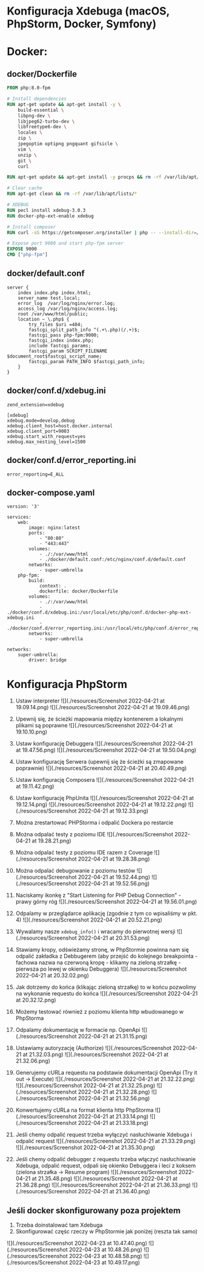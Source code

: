 # Konfiguracja Xdebuga (macOS, PhpStorm, Docker, Symfony)

# Docker:

## docker/Dockerfile
```dockerfile
FROM php:8.0-fpm

# Install dependencies
RUN apt-get update && apt-get install -y \
    build-essential \
    libpng-dev \
    libjpeg62-turbo-dev \
    libfreetype6-dev \
    locales \
    zip \
    jpegoptim optipng pngquant gifsicle \
    vim \
    unzip \
    git \
    curl

RUN apt-get update && apt-get install -y procps && rm -rf /var/lib/apt/lists/*

# Clear cache
RUN apt-get clean && rm -rf /var/lib/apt/lists/*

# XDEBUG
RUN pecl install xdebug-3.0.3
RUN docker-php-ext-enable xdebug

# Install composer
RUN curl -sS https://getcomposer.org/installer | php -- --install-dir=/usr/local/bin --filename=composer

# Expose port 9000 and start php-fpm server
EXPOSE 9000
CMD ["php-fpm"]
```

## docker/default.conf

```
server {
    index index.php index.html;
    server_name test.local;
    error_log  /var/log/nginx/error.log;
    access_log /var/log/nginx/access.log;
    root /var/www/html/public;
    location ~ \.php$ {
        try_files $uri =404;
        fastcgi_split_path_info ^(.+\.php)(/.+)$;
        fastcgi_pass php-fpm:9000;
        fastcgi_index index.php;
        include fastcgi_params;
        fastcgi_param SCRIPT_FILENAME $document_root$fastcgi_script_name;
        fastcgi_param PATH_INFO $fastcgi_path_info;
    }
}
```

## docker/conf.d/xdebug.ini

```
zend_extension=xdebug

[xdebug]
xdebug.mode=develop,debug
xdebug.client_host=host.docker.internal
xdebug.client_port=9003
xdebug.start_with_request=yes
xdebug.max_nesting_level=1500
```

## docker/conf.d/error_reporting.ini

```
error_reporting=E_ALL
```

## docker-compose.yaml

```
version: '3'

services:
    web:
        image: nginx:latest
        ports:
            - "80:80"
            - "443:443"
        volumes:
            - ./:/var/www/html
            - ./docker/default.conf:/etc/nginx/conf.d/default.conf
        networks:
            - super-umbrella
    php-fpm:
        build:
            context: .
            dockerfile: docker/Dockerfile
        volumes:
            - ./:/var/www/html
            - ./docker/conf.d/xdebug.ini:/usr/local/etc/php/conf.d/docker-php-ext-xdebug.ini
            - ./docker/conf.d/error_reporting.ini:/usr/local/etc/php/conf.d/error_reporting.ini
        networks:
            - super-umbrella

networks:
    super-umbrella:
        driver: bridge
```

# Konfiguracja PhpStorm

1. Ustaw interpreter
    ![](./resources/Screenshot 2022-04-21 at 19.09.14.png)
    ![](./resources/Screenshot 2022-04-21 at 19.09.46.png)

2. Upewnij się, że ścieżki mapowania między kontenerem a lokalnymi plikami są poprawne
    ![](./resources/Screenshot 2022-04-21 at 19.10.10.png)

3. Ustaw konfigurację Debuggera
    ![](./resources/Screenshot 2022-04-21 at 19.47.56.png)
    ![](./resources/Screenshot 2022-04-21 at 19.50.04.png)

4. Ustaw konfigurację Serwera (upewnij się że ścieżki są zmapowane poprawnie)
    ![](./resources/Screenshot 2022-04-21 at 20.40.49.png)

5. Ustaw konfigurację Composera
    ![](./resources/Screenshot 2022-04-21 at 19.11.42.png)

6. Ustaw konfigurację PhpUnita
    ![](./resources/Screenshot 2022-04-21 at 19.12.14.png)
    ![](./resources/Screenshot 2022-04-21 at 19.12.22.png)
    ![](./resources/Screenshot 2022-04-21 at 19.12.33.png)

7. Można zrestartować PHPStorma i odpalić Dockera po restarcie

8. Można odpalać testy z poziomu IDE
    ![](./resources/Screenshot 2022-04-21 at 19.28.21.png)
9. Można odpalać testy z poziomu IDE razem z Coverage
    ![](./resources/Screenshot 2022-04-21 at 19.28.38.png)
10. Można odpalać debugowanie z poziomu testów
    ![](./resources/Screenshot 2022-04-21 at 19.52.44.png)
    ![](./resources/Screenshot 2022-04-21 at 19.52.56.png)
11. Naciskamy ikonkę z "Start Listening for PHP Debug Connection" - prawy górny róg
    ![](./resources/Screenshot 2022-04-21 at 19.56.01.png)
12. Odpalamy w przeglądarce aplikację (zgodnie z tym co wpisaliśmy w pkt. 4)
    ![](./resources/Screenshot 2022-04-21 at 20.52.21.png)
13. Wywalamy nasze `xdebug_info()` i wracamy do pierwotnej wersji
    ![](./resources/Screenshot 2022-04-21 at 20.31.53.png)
14. Stawiamy kropy, odświeżamy stronę, w PhpStormie powinna nam się odpalić zakładka z Debbugerem 
(aby przejść do kolejnego breakpointa - fachowa nazwa na czerwoną kropę - klikamy na zieloną strzałkę - pierwsza po lewej w okienku Debuggera)
    ![](./resources/Screenshot 2022-04-21 at 20.32.02.png)
15. Jak dotrzemy do końca (klikając zieloną strzałkę) to w końcu pozwolimy na wykonanie requestu do końca
    ![](./resources/Screenshot 2022-04-21 at 20.32.12.png)
16. Możemy testować również z poziomu klienta http wbudowanego w PhpStorma
17. Odpalamy dokumentację w formacie np. OpenApi
    ![](./resources/Screenshot 2022-04-21 at 21.31.15.png)
18. Ustawiamy autoryzację (Authorize)
    ![](./resources/Screenshot 2022-04-21 at 21.32.03.png)
    ![](./resources/Screenshot 2022-04-21 at 21.32.06.png)
19. Generujemy cURLa requestu na podstawie dokumentacji OpenApi (Try it out -> Execute)
    ![](./resources/Screenshot 2022-04-21 at 21.32.22.png)
    ![](./resources/Screenshot 2022-04-21 at 21.32.25.png)
    ![](./resources/Screenshot 2022-04-21 at 21.32.28.png)
    ![](./resources/Screenshot 2022-04-21 at 21.32.56.png)
20. Konwertujemy cURLa na format klienta http PhpStorma
    ![](./resources/Screenshot 2022-04-21 at 21.33.14.png)
    ![](./resources/Screenshot 2022-04-21 at 21.33.18.png)
21. Jeśli chemy odpalić request trzeba wyłączyć nasłuchiwanie Xdebuga i odpalić request
    ![](./resources/Screenshot 2022-04-21 at 21.33.29.png)
    ![](./resources/Screenshot 2022-04-21 at 21.35.30.png)
22. Jeśli chemy odpalić debugger z requestu trzeba włączyć nasłuchiwanie Xdebuga, 
odpalić request, odpali się okienko Debuggera i leci z koksem (zielona strzałka -> Resume program)
    ![](./resources/Screenshot 2022-04-21 at 21.35.48.png)
    ![](./resources/Screenshot 2022-04-21 at 21.36.28.png)
    ![](./resources/Screenshot 2022-04-21 at 21.36.33.png)
    ![](./resources/Screenshot 2022-04-21 at 21.36.40.png)


## Jeśli docker skonfigurowany poza projektem 

1. Trzeba doinstalować tam Xdebuga 
2. Skonfigurować częśc rzeczy w PhpStormie jak poniżej (reszta tak samo)

![](./resources/Screenshot 2022-04-23 at 10.47.40.png)
![](./resources/Screenshot 2022-04-23 at 10.48.26.png)
![](./resources/Screenshot 2022-04-23 at 10.48.58.png)
![](./resources/Screenshot 2022-04-23 at 10.49.17.png)



